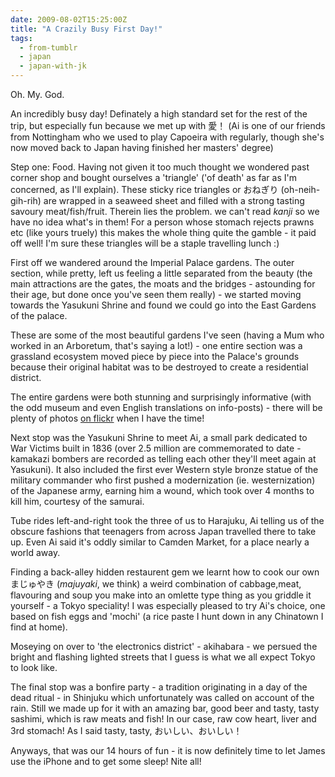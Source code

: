 ```yaml
---
date: 2009-08-02T15:25:00Z
title: "A Crazily Busy First Day!"
tags:
  - from-tumblr
  - japan
  - japan-with-jk
---
```

Oh. My. God.

An incredibly busy day! Definately a high standard set for the rest of the trip, but especially fun because we met up with 愛！ (Ai is one of our friends from Nottingham who we used to play Capoeira with regularly, though she's now moved back to Japan having finished her masters' degree)

Step one: Food. Having not given it too much thought we wondered past corner shop and bought ourselves a 'triangle' ('of death' as far as I'm concerned, as I'll explain). These sticky rice triangles or おねぎり (oh-neih-gih-rih) are wrapped in a seaweed sheet and filled with a strong tasting savoury meat/fish/fruit. Therein lies the problem. we can't read _kanji_ so we have no idea what's in them! For a person whose stomach rejects prawns etc (like yours truely) this makes the whole thing quite the gamble - it paid off well! I'm sure these triangles will be a staple travelling lunch :)

First off we wandered around the Imperial Palace gardens. The outer section, while pretty, left us feeling a little separated from the beauty (the main attractions are the gates, the moats and the bridges - astounding for their age, but done once you've seen them really) - we started moving towards the Yasukuni Shrine and found we could go into the East Gardens of the palace.

These are some of the most beautiful gardens I've seen (having a Mum who worked in an Arboretum, that's saying a lot!) - one entire section was a grassland ecosystem moved piece by piece into the Palace's grounds because their original habitat was to be destroyed to create a residential district.

The entire gardens were both stunning and surprisingly informative (with the odd museum and even English translations on info-posts) - there will be plenty of photos [on flickr](https://flickr.com/photos/jphastings) when I have the time!

Next stop was the Yasukuni Shrine to meet Ai, a small park dedicated to War Victims built in 1836 (over 2.5 million are commemorated to date - kamakazi bombers are recorded as telling each other they'll meet again at Yasukuni). It also included the first ever Western style bronze statue of the military commander who first pushed a modernization (ie. westernization) of the Japanese army, earning him a wound, which took over 4 months to kill him, courtesy of the samurai.

Tube rides left-and-right took the three of us to Harajuku, Ai telling us of the obscure fashions that teenagers from across Japan travelled there to take up. Even Ai said it's oddly similar to Camden Market, for a place nearly a world away.

Finding a back-alley hidden restaurent gem we learnt how to cook our own まじゅやき (_majuyaki_, we think) a weird combination of cabbage,meat, flavouring and soup you make into an omlette type thing as you griddle it yourself - a Tokyo speciality! I was especially pleased to try Ai's choice, one based on fish eggs and 'mochi' (a rice paste I hunt down in any Chinatown I find at home).

Moseying on over to 'the electronics district' - akihabara - we persued the bright and flashing lighted streets that I guess is what we all expect Tokyo to look like.

The final stop was a bonfire party - a tradition originating in a day of the dead ritual - in Shinjuku which unfortunately was called on account of the rain. Still we made up for it with an amazing bar, good beer and tasty, tasty sashimi, which is raw meats and fish! In our case, raw cow heart, liver and 3rd stomach! As I said tasty, tasty, おいしい、おいしい！

Anyways, that was our 14 hours of fun - it is now definitely time to let James use the iPhone and to get some sleep! Nite all!

